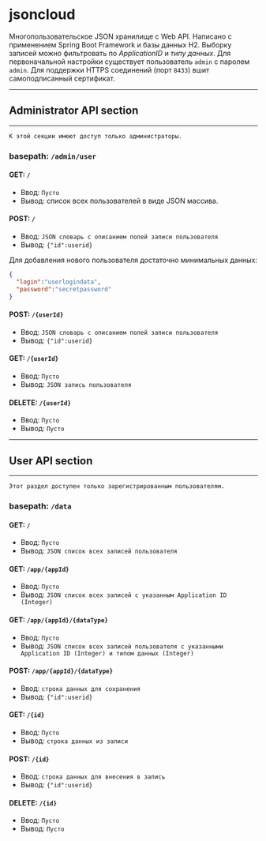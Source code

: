 # jsoncloud

Многопользовательское JSON хранилище с Web API. Написано с применением Spring Boot Framework и базы данных H2.
Выборку записей можно фильтровать по _ApplicationID_ и _типу данных_. Для первоначальной настройки существует
пользователь `admin` с паролем `admin`. Для поддержки HTTPS соединений (порт `8433`) вшит самоподписанный сертификат.

***
## Administrator API section
***

```К этой секции имеют доступ только администраторы.```

### basepath: `/admin/user`

#### GET: `/`
* Ввод: `Пусто`
* Вывод: список всех пользователей в виде JSON массива.

#### POST: `/`
* Ввод: `JSON словарь с описанием полей записи пользователя`
* Вывод: `{"id":userid}`

Для добавления нового пользователя достаточно минимальных данных:
```json
{
  "login":"userlogindata",
  "password":"secretpassword"
}
```

#### POST: `/{userId}`
* Ввод: `JSON словарь с описанием полей записи пользователя`
* Вывод: `{"id":userid}`

#### GET: `/{userId}`

* Ввод: `Пусто`
* Вывод: `JSON запись пользователя`

#### DELETE: `/{userId}`

* Ввод: `Пусто`
* Вывод: `Пусто`

***
## User API section
***

```Этот раздел доступен только зарегистрированным пользователям.```

### basepath: `/data`

#### GET: `/`

* Ввод: `Пусто`
* Вывод: `JSON список всех записей пользователя`

#### GET: `/app/{appId}`

* Ввод: `Пусто`
* Вывод: `JSON список всех записей с указанным Application ID (Integer)`

#### GET: `/app/{appId}/{dataType}`

* Ввод: `Пусто`
* Вывод: `JSON список всех записей пользователя с указанными Application ID (Integer) и типом данных (Integer)`

#### POST: `/app/{appId}/{dataType}`

* Ввод: `строка данных для сохранения`
* Вывод: `{"id":userid}`

#### GET: `/{id}`

* Ввод: `Пусто`
* Вывод: `строка данных из записи`

#### POST: `/{id}`

* Ввод: `строка данных для внесения в запись`
* Вывод: `{"id":userid}`

#### DELETE: `/{id}`

* Ввод: `Пусто`
* Вывод: `Пусто`
